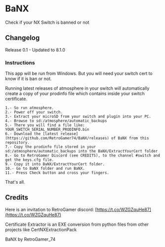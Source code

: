 # BaNX
Check if your NX Switch is banned or not

## Changelog

Release 0.1 - Updated to 8.1.0

### Instructions

This app will be run from Windows. But you will need your switch cert to know if it is ban or not.

Running latest releases of atmosphere in your switch will automatically create a copy of your prodinfo file which contains inside your switch certificate.
```
1.- So run atmosphere.
2.- Power off your switch.
3.- Extract your microSD from your switch and plugin into your PC.
4.- Browse to sd:/atmosphere/automatic_backups
5.- There you will find a file like: YOUR_SWITCH_SERIAL_NUMBER_PRODINFO.bin
6.- Download the [latest release](https://github.com/RetroGamer74/BaNX/releases) of BaNX from this repository.
7.- Copy the prodinfo file stored in your sd:/atmosphere/automatic_backups into the BaNX/ExtractYourCert folder
8.- Go to RetroGamer Discord (see CREDITS), to the channel #switch and get the keys.cfg file.
9.- Copy it into BaNX/ExtractYourCert folder.
10.- Go to BaNX folder and run BaNX.
11.- Press Check button and cross your fingers.
```
That's all.

## Credits
Here is an invitation to RetroGamer discord: [https://t.co/WZGZquHe87](https://t.co/WZGZquHe87)

Certificate Extractor is an EXE conversion from python files from other projects like CertNXExtractionPack

BaNX by RetroGamer_74
